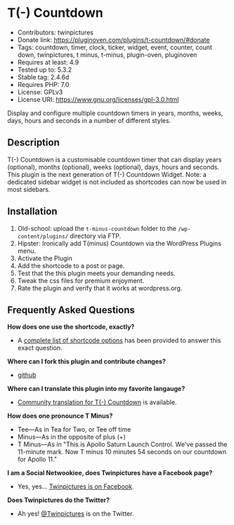 T(-) Countdown
==============
* Contributors: twinpictures
* Donate link: https://pluginoven.com/plugins/t-countdown/#donate
* Tags: countdown, timer, clock, ticker, widget, event, counter, count down, twinpictures, t minus, t-minus, plugin-oven, pluginoven
* Requires at least: 4.9
* Tested up to: 5.3.2
* Stable tag: 2.4.6d
* Requires PHP: 7.0
* License: GPLv3
* License URI: https://www.gnu.org/licenses/gpl-3.0.html

Display and configure multiple countdown timers in years, months, weeks, days, hours and seconds in a number of different styles.

Description
-----------
T(-) Countdown is a customisable countdown timer that can display years (optional), months (optional), weeks (optional), days, hours and seconds. This plugin is the next generation of T(-) Countdown Widget. Note: a dedicated sidebar widget is not included as shortcodes can now be used in most sidebars.

Installation
------------
1. Old-school: upload the `t-minus-countdown` folder to the `/wp-content/plugins/` directory via FTP.
1. Hipster: Ironically add T(minus) Countdown via the WordPress Plugins menu.
1. Activate the Plugin
1. Add the shortcode to a post or page.
1. Test that the this plugin meets your demanding needs.
1. Tweak the css files for premium enjoyment.
1. Rate the plugin and verify that it works at wordpress.org.

Frequently Asked Questions
--------------------------
<b>How does one use the shortcode, exactly?</b>
* A <a href='https://pluginoven.com/plugins/annual-archive/documentation/shortcode/'>complete list of shortcode options</a> has been provided to answer this exact question.

<b>Where can I fork this plugin and contribute changes?</b>
* <a href='https://github.com/baden03/t-minus-countdown'>github</a>

<b>Where can I translate this plugin into my favorite langauge?</b>
* <a href='https://translate.wordpress.org/projects/wp-plugins/t-countdown/'>Community translation for T(-) Countdown</a> is available.

<b>How does one pronounce T Minus?</b>
* Tee&mdash;As in Tea for Two, or Tee off time
* Minus&mdash;As in the opposite of plus (+)
* T Minus&mdash;As in "This is Apollo Saturn Launch Control. We've passed the 11-minute mark. Now T minus 10 minutes 54 seconds on our countdown for Apollo 11."

<b>I am a Social Netwookiee, does Twinpictures have a Facebook page?</b>
* Yes, yes... <a href='https://www.facebook.com/twinpictures'>Twinpictures is on Facebook</a>.

<b>Does Twinpictures do the Twitter?</b>
* Ah yes! <a href='https://twitter.com/#!/twinpictures'>@Twinpictures</a> is on the Twitter.
